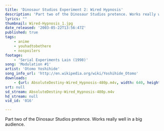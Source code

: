 ```yaml
---
title: 'Dinosaur Studios Experiment 2: Wired Hypnosis'
description: 'Part two of the Dinosaur Studios pretence. Works really well in a big audience.'
lyrics: ""
thumbnail: Wired-Hypnosis_1.jpg
date_released: '2003-05-22T13:56:47Z'
published: true
tags:
    - anime
    - youhadtobethere
    - nospoilers
footage:
    - 'Serial Experiments Lain (1998)'
song: 'Modulation #1'
artist: 'Otomo Yoshihide'
song_info_url: 'http://en.wikipedia.org/wiki/Yoshihide_Otomo'
downloads:
    - {url: AbsoluteDestiny-Wired_Hypnosis-480p.m4v, width: 640, height: 480, mimetype: video/mp4}
srt: null
sd_stream: AbsoluteDestiny-Wired_Hypnosis-480p.m4v
hd_stream: null
vid_id: '016'

---
```

Part two of the Dinosaur Studios pretence. Works really well in a big audience.